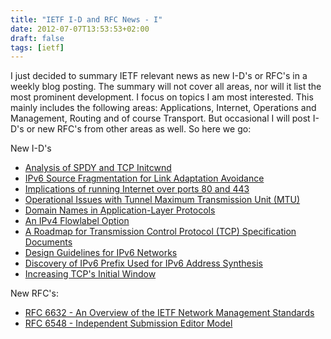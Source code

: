 ```yaml
---
title: "IETF I-D and RFC News - I"
date: 2012-07-07T13:53:53+02:00
draft: false
tags: [ietf]
---
```


I just decided to summary IETF relevant news as new I-D's or RFC's in a weekly
blog posting. The summary will not cover all areas, nor will it list the most
prominent development. I focus on topics I am most interested. This mainly
includes the following areas: Applications, Internet, Operations and
Management, Routing and of course Transport. But occasional I will post I-D's
or new RFC's from other areas as well. So here we go:


New I-D's


* [Analysis of SPDY and TCP Initcwnd](http://tools.ietf.org/html/draft-white-httpbis-spdy-analysis-00)
* [IPv6 Source Fragmentation for Link Adaptation Avoidance](http://tools.ietf.org/html/draft-generic-6man-tunfrag-02)
* [Implications of running Internet over ports 80 and 443](http://tools.ietf.org/html/draft-blanchet-iab-internetoverport443-00)
* [Operational Issues with Tunnel Maximum Transmission Unit (MTU)](http://tools.ietf.org/html/draft-generic-v6ops-tunmtu-09)
* [Domain Names in Application-Layer Protocols](http://tools.ietf.org/html/draft-moonesamy-apps-domain-names-00)
* [An IPv4 Flowlabel Option](http://tools.ietf.org/html/draft-dreibholz-ipv4-flowlabel-16)
* [A Roadmap for Transmission Control Protocol (TCP) Specification Documents](http://tools.ietf.org/html/draft-zimmermann-tcpm-tcp-rfc4614bis-00)
* [Design Guidelines for IPv6 Networks](http://tools.ietf.org/html/draft-matthews-v6ops-design-guidelines-00)
* [Discovery of IPv6 Prefix Used for IPv6 Address Synthesis](http://tools.ietf.org/html/draft-ietf-behave-nat64-discovery-heuristic-10)
* [Increasing TCP's Initial Window](http://tools.ietf.org/html/draft-ietf-tcpm-initcwnd-04)


New RFC's:


* [RFC 6632 - An Overview of the IETF Network Management Standards](http://tools.ietf.org/html/rfc6632)
* [RFC 6548 - Independent Submission Editor Model](http://tools.ietf.org/html/rfc6548)


